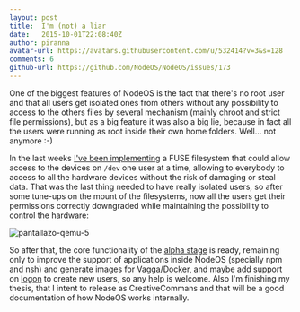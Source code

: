 ```yaml
---
layout: post
title:  I'm (not) a liar
date:   2015-10-01T22:08:40Z
author: piranna
avatar-url: https://avatars.githubusercontent.com/u/532414?v=3&s=128
comments: 6
github-url: https://github.com/NodeOS/NodeOS/issues/173
---
```

One of the biggest features of NodeOS is the fact that there's no root user and that all users get isolated ones from others without any possibility to access to the others files by several mechanism (mainly chroot and strict file permissions), but as a big feature it was also a big lie, because in fact all the users were running as root inside their own home folders. Well... not anymore :-)

In the last weeks [I've been implementing](https://github.com/NodeOS/ExclFS) a FUSE filesystem that could allow access to the devices on `/dev` one user at a time, allowing to everybody to access to all the hardware devices without the risk of damaging or steal data. That was the last thing needed to have really isolated users, so after some tune-ups on the mount of the filesystems, now all the users get their permissions correctly downgraded while maintaining the possibility to control the hardware:

![pantallazo-qemu-5](https://cloud.githubusercontent.com/assets/532414/10235008/d8f40e00-6898-11e5-84d2-cc86e9cd3ab2.png)

So after that, the core functionality of the [alpha stage](https://github.com/NodeOS/NodeOS/issues/37) is ready, remaining only to improve the support of applications inside NodeOS (specially npm and nsh) and generate images for Vagga/Docker, and maybe add support on [logon](https://github.com/piranna/logon) to create new users, so any help is welcome. Also I'm finishing my thesis, that I intent to release as CreativeCommans and that will be a good documentation of how NodeOS works internally.

